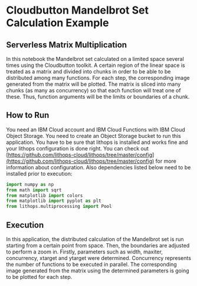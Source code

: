 # Cloudbutton Mandelbrot Set Calculation Example
## Serverless Matrix Multiplication
In this notebook the Mandelbrot set calculated on a limited space several times using the Cloudbutton toolkit. A certain region of the linear space is treated as a matrix and divided into chunks in order to be able to  be distributed among many functions. For each step, the corresponding image generated from the matrix will be plotted. The matrix is sliced into many chunks (as many as concurrency) so that each function will treat one of these. Thus, function arguments will be the limits or boundaries of a chunk.

## How to Run
You need an IBM Cloud account and IBM Cloud Functions with IBM Cloud Object Storage. You need to create an Object Storage bucket to run this application. You have to be sure that lithops is installed and works fine and your lithops configuration is done right. You can check out [https://github.com/lithops-cloud/lithops/tree/master/config](https://github.com/lithops-cloud/lithops/tree/master/config) for more information about configuration. Also dependencies listed below need to be installed prior to execution:
```python
import numpy as np
from math import sqrt
from matplotlib import colors
from matplotlib import pyplot as plt
from lithops.multiprocessing import Pool
```

## Execution
In this application, the distributed calculation of the Mandelbrot set is run starting from a certain point from space. Then, the boundaries are adjusted to perform a zoom in.  Firstly, parameters such as width, maxiter, concurrency, xtarget and ytarget were determined. Concurrency represents the number of functions to be executed in parallel. The corresponding image generated from the matrix using the determined parameters is going to be plotted for each step.
